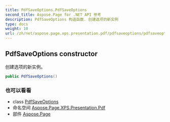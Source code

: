 ```yaml
---
title: PdfSaveOptions.PdfSaveOptions
second_title: Aspose.Page for .NET API 参考
description: PdfSaveOptions 构造函数. 创建选项的新实例
type: docs
weight: 10
url: /zh/net/aspose.page.xps.presentation.pdf/pdfsaveoptions/pdfsaveoptions/
---
```

## PdfSaveOptions constructor

创建选项的新实例。

```csharp
public PdfSaveOptions()
```

### 也可以看看

* class [PdfSaveOptions](../)
* 命名空间 [Aspose.Page.XPS.Presentation.Pdf](../../pdfsaveoptions/)
* 部件 [Aspose.Page](../../../)


